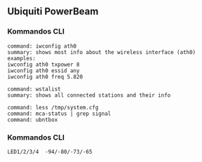 ## Ubiquiti PowerBeam ##

### Kommandos CLI ###
```
command: iwconfig ath0
summary: shows most info about the wireless interface (ath0)
examples:
iwconfig ath0 txpower 8
iwconfig ath0 essid any
iwconfig ath0 freq 5.820

command: wstalist
summary: shows all connected stations and their info

command: less /tmp/system.cfg
command: mca-status | grep signal
command: ubntbox
```

### Kommandos CLI ###
```
LED1/2/3/4  -94/-80/-73/-65
```
